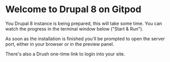 # Welcome to Drupal 8 on Gitpod

You Drupal 8 instance is being prepared, this will take some time.
You can watch the progress in the terminal window below ("Start & Run").

As soon as the installation is finished you'll be prompted to open the
server port, either in your browser or in the preview panel.

There's also a Drush one-time link to login into your site.
